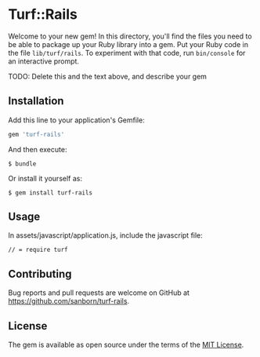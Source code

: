 # Turf::Rails

Welcome to your new gem! In this directory, you'll find the files you need to be able to package up your Ruby library into a gem. Put your Ruby code in the file `lib/turf/rails`. To experiment with that code, run `bin/console` for an interactive prompt.

TODO: Delete this and the text above, and describe your gem

## Installation

Add this line to your application's Gemfile:

```ruby
gem 'turf-rails'
```

And then execute:

    $ bundle

Or install it yourself as:

    $ gem install turf-rails

## Usage

In assets/javascript/application.js, include the javascript file:
```
// = require turf
```
## Contributing

Bug reports and pull requests are welcome on GitHub at https://github.com/sanborn/turf-rails.

## License

The gem is available as open source under the terms of the [MIT License](https://opensource.org/licenses/MIT).
